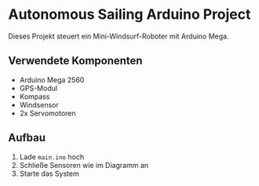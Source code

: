 # Autonomous Sailing Arduino Project

Dieses Projekt steuert ein Mini-Windsurf-Roboter mit Arduino Mega.

## Verwendete Komponenten
- Arduino Mega 2560
- GPS-Modul
- Kompass
- Windsensor
- 2x Servomotoren

## Aufbau
1. Lade `main.ino` hoch
2. Schließe Sensoren wie im Diagramm an
3. Starte das System
